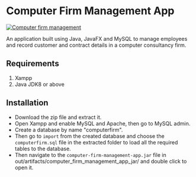 # Computer Firm Management App

[![Computer firm management](https://res.cloudinary.com/marcomontalbano/image/upload/v1590516258/video_to_markdown/images/google-drive--1S_a-Vk1Jkn_bAhxZi8TEbxpydSAskwVL-4834888bcd2b4555e72811f2a6951e10.jpg)](https://drive.google.com/open?id=1S_a-Vk1Jkn_bAhxZi8TEbxpydSAskwVL "Computer firm management")

An application built using Java, JavaFX and MySQL to manage employees and record customer and contract details in a computer consultancy firm.  

## Requirements

 1. Xampp
 2. Java JDK8 or above


## Installation

 - Download the zip file and extract it.
 - Open Xampp and enable MySQL and Apache, then go to MySQL admin.
 - Create a database by name "computerfirm".
 - Then go to `import` from the created database and choose the
   `computerfirm.sql` file in the extracted folder to load all the
   required tables to the database.
 - Then navigate to the `computer-firm-management-app.jar` file in
   out/artifacts/computer_firm_management_app_jar/ and double click to
   open it.

